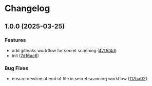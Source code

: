 # Changelog

## 1.0.0 (2025-03-25)


### Features

* add gitleaks workflow for secret scanning ([47f6f4d](https://github.com/nguyenvanduocit/gitlab-mcp/commit/47f6f4d5e1201fcf1b150826276a65a14bd0e614))
* init ([7d16ac6](https://github.com/nguyenvanduocit/gitlab-mcp/commit/7d16ac6f74dda8e7634813ef4e0a5faed7a66dfe))


### Bug Fixes

* ensure newline at end of file in secret scanning workflow ([117ba02](https://github.com/nguyenvanduocit/gitlab-mcp/commit/117ba02582d6b6cf9d07f9cdf6b55752fc8ea321))
